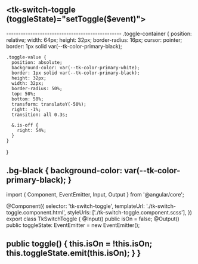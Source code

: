 <tk-switch-toggle (toggleState)="setToggle($event)"></tk-switch-toggle>
---------------------------------
<div class="toggle-container" 
    (click)="toggle()"
    [class.bg-white]="!isOn"
    [class.bg-black]="isOn"
>
  <div class="toggle-value" [class.is-off]="!isOn"></div>
</div>
------------------------------------------------
.toggle-container {
    position: relative;
    width: 64px;
    height: 32px;
    border-radius: 16px;
    cursor: pointer;
    border: 1px solid var(--tk-color-primary-black);

    .toggle-value {
      position: absolute;
      background-color: var(--tk-color-primary-white);
      border: 1px solid var(--tk-color-primary-black);
      height: 32px;
      width: 32px;
      border-radius: 50%;
      top: 50%;
      bottom: 50%;
      transform: translateY(-50%);
      right: -1%;
      transition: all 0.3s;
  
      &.is-off {
        right: 54%;
      }
    }
}

.bg-black {
    background-color: var(--tk-color-primary-black);
}
----------------------------
import { Component, EventEmitter, Input, Output } from '@angular/core';

@Component({
  selector: 'tk-switch-toggle',
  templateUrl: './tk-switch-toggle.component.html',
  styleUrls: ['./tk-switch-toggle.component.scss'],
})
export class TkSwitchToggle {
  @Input() public isOn = false;
  @Output() public toggleState: EventEmitter<boolean> = new EventEmitter();

  public toggle() {
    this.isOn = !this.isOn;
    this.toggleState.emit(this.isOn);
  }
}
----------------------------
